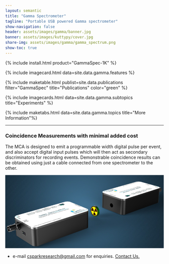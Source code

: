 ```yaml
---
layout: semantic
title: "Gamma Spectrometer"
tagline: "Portable USB powered Gamma spectrometer"
show-navigation: false
header: assets/images/gamma/banner.jpg
banner: assets/images/kuttypy/cover.jpg
share-img: assets/images/gamma/gamma_spectrum.png
show-toc: true
---
```



{% include install.html product="GammaSpec-1K"  %}

{% include imagecard.html data=site.data.gamma.features %}

{% include maketable.html publist=site.data.publications filter="GammaSpec" title="Publications"   color="green" %}

{% include imagecards.html data=site.data.gamma.subtopics title="Experiments" %}

{% include maketabs.html data=site.data.gamma.topics title="More Information"%}

---

### Coincidence Measurements with minimal added cost

The MCA is designed to emit a programmable width digital pulse per event, and also accept digital input pulses
which will then act as secondary discriminators for recording events. Demonstrable coincidence results can be obtained
using just a cable connected from one spectrometer to the other. 

<img class="ui image fluid rounded lightbox" src="/assets/images/gamma/coincidence.jpg"/>



* e-mail csparkresearch@gmail.com for enquiries. [Contact Us.](contact)

